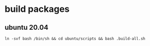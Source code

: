 # build packages
## ubuntu 20.04
```
ln -svf bash /bin/sh && cd ubuntu/scripts && bash .build-all.sh 
```
